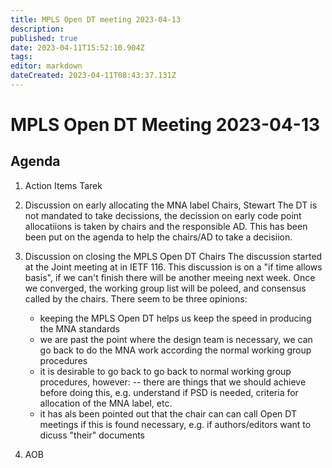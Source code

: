 ```yaml
---
title: MPLS Open DT meeting 2023-04-13
description: 
published: true
date: 2023-04-11T15:52:10.904Z
tags: 
editor: markdown
dateCreated: 2023-04-11T08:43:37.131Z
---
```


# MPLS Open DT Meeting 2023-04-13

## Agenda
1. Action Items
    Tarek
    
1. Discussion on early allocating the MNA label
    Chairs, Stewart
    The DT is not mandated to take decissions, the decission on early code point allocatiions is taken by chairs and the responsible AD.
    This has been been put on the agenda to help the chairs/AD to take a decisiion.
    
    
1. Discussion on closing the MPLS Open DT
    Chairs
    The discussion started at the Joint meeting at in IETF 116.
    This discussion is on a "if time allows basis", if we can't finish there will be another meeing next week.
    Once we converged, the working group list will be poleed, and consensus called by the chairs.
    There seem to be three opinions:
    - keeping the MPLS Open DT helps us keep the speed in producing the MNA standards
    - we are past the point where the design team is necessary, we can go back to do the MNA work according the normal working group procedures
    - it is desirable to go back to go back to normal working group procedures, however:
    -- there are things that we should achieve before doing this, e.g. understand if PSD is needed, criteria for allocation of the MNA label, etc.
    - it has als been pointed out that the chair can can call Open DT meetings if this is found necessary, e.g. if authors/editors want to dicuss "their" documents
    
1. AOB